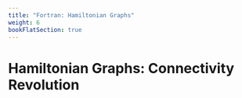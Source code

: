 ```yaml
---
title: "Fortran: Hamiltonian Graphs"
weight: 6
bookFlatSection: true
---
```


# **Hamiltonian Graphs: Connectivity Revolution**


